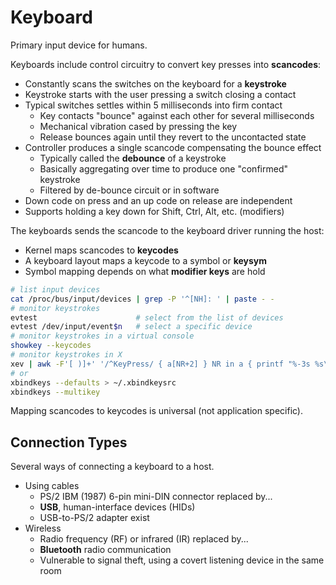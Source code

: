 # Keyboard

Primary input device for humans.

Keyboards include control circuitry to convert key presses into **scancodes**:

* Constantly scans the switches on the keyboard for a **keystroke**
* Keystroke starts with the user pressing a switch closing a contact
* Typical switches settles within 5 milliseconds into firm contact
  - Key contacts "bounce" against each other for several milliseconds
  - Mechanical vibration cased by pressing the key
  - Release bounces again until they revert to the uncontacted state
* Controller produces a single scancode compensating the bounce effect
  - Typically called the **debounce** of a keystroke
  - Basically aggregating over time to produce one "confirmed" keystroke
  - Filtered by de-bounce circuit or in software
* Down code on press and an up code on release are independent
* Supports holding a key down for Shift, Ctrl, Alt, etc. (modifiers)

The keyboards sends the scancode to the keyboard driver running the host:

* Kernel maps scancodes to **keycodes**
* A keyboard layout maps a keycode to a symbol or **keysym**
* Symbol mapping depends on what **modifier keys** are hold

```bash
# list input devices
cat /proc/bus/input/devices | grep -P '^[NH]: ' | paste - -
# monitor keystrokes
evtest                      # select from the list of devices
evtest /dev/input/event$n   # select a specific device
# monitor keystrokes in a virtual console
showkey --keycodes
# monitor keystrokes in X
xev | awk -F'[ )]+' '/^KeyPress/ { a[NR+2] } NR in a { printf "%-3s %s\n", $5, $8 }'
# or
xbindkeys --defaults > ~/.xbindkeysrc
xbindkeys --multikey
```

Mapping scancodes to keycodes is universal (not application specific).

## Connection Types

Several ways of connecting a keyboard to a host.

* Using cables
  - PS/2 IBM (1987) 6-pin mini-DIN connector replaced by...
  - **USB**, human-interface devices (HIDs)
  - USB-to-PS/2 adapter exist
* Wireless
  - Radio frequency (RF) or infrared (IR) replaced by...
  - **Bluetooth** radio communication
  - Vulnerable to signal theft, using a covert listening device in the same room


